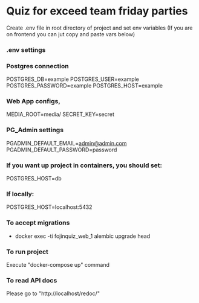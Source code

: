 # Quiz for exceed team friday parties
Create .env file in root directory of project and set env variables
(If you are on frontend you can jut copy and paste vars below)

### .env settings

### Postgres connection
POSTGRES_DB=example
POSTGRES_USER=example
POSTGRES_PASSWORD=example
POSTGRES_HOST=example

### Web App configs,
MEDIA_ROOT=media/
SECRET_KEY=secret

### PG_Admin settings
PGADMIN_DEFAULT_EMAIL=admin@admin.com
PGADMIN_DEFAULT_PASSWORD=password


### If you want up project in containers, you should set:
POSTGRES_HOST=db

### If locally:
POSTGRES_HOST=localhost:5432

### To accept migrations
- docker exec -ti fojinquiz_web_1 alembic upgrade head

### To run project
Execute "docker-compose up" command

### To read API docs
Please go to "http://localhost/redoc/"

